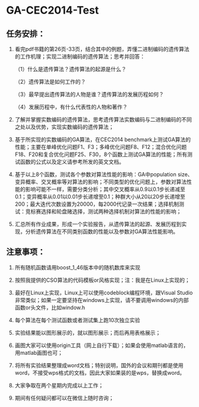 # GA-CEC2014-Test

## 任务安排：

1. 看完pdf书籍的第26页-33页，结合其中的例题，弄懂二进制编码的遗传算法的工作机理；实现二进制编码的遗传算法；思考并回答：

   （1）什么是遗传算法？遗传算法的起源是什么？
   
   （2）遗传算法是如何工作的？
   
   （3）最早提出遗传算法的人物是谁？遗传算法的发展历程如何？
   
   （4）发展历程中，有什么代表性的人物和著作？

2. 了解并掌握实数编码的遗传算法，思考遗传算法实数编码与二进制编码的不同之处以及优势，实现实数编码的遗传算法；

3. 基于所实现的实数编码的GA算法，在CEC2014 benchmark上测试GA算法的性能；主要在单峰优化问题F1、F3；多峰优化问题F8、F12；混合优化问题F18、F20和复合优化问题F25、F30，8个函数上测试GA算法的性能；所有测试函数的公式以及定义请参考所发的英文文档。

4. 基于以上8个函数，测试各个参数对算法性能的影响：GA中population size、变异概率、交叉概率等对算法的影响；不同类型的优化问题上，参数对算法性能的影响可能不一样，需要分类分析；其中交叉概率从0.9以0.1步长递减至0.1；变异概率从0.01以0.01步长递增至0.1；种群大小从20以20步长递增至200；最大迭代次数设置为20000，每2000代记录一次结果；选择机制测试：竞标赛选择和轮盘赌选择，测试两种选择机制对算法的性能的影响；

5. 汇总所有作业成果，形成一个实验报告，从遗传算法的起源、发展历程到实现，分析遗传算法在不同类别函数的性能以及参数对GA算法性能影响。


## 注意事项：

1. 所有随机函数请用boost_1_46版本中的随机数库来实现

2. 按照我提供的CSO算法的代码模板or风格实现；注：我是在Linux上实现的；

3. 最好在Linux上实现，Linux上可以使用codeblock编程环境，跟Visual Studio非常类似；如果一定要坚持在windows上实现，请不要调用windows的内部函数or头文件，比如window.h

4. 每个算法在每个测试函数或者测试集上跑10次独立实验

5. 实验结果能以图形展示的，就以图形展示；而后再用表格展示；

6. 画图大家可以使用origin工具（网上自行下载）；如果会使用matlab语言的，用matlab画图也可；

7. 将所有实验结果整理成word文档；特别说明，国外的会议和期刊都是使用word，不接受wps格式的文档，因此大家如果装的是wps，替换成word。

8. 大家争取在两个星期内完成以上工作；

9. 期间有任何疑问都可以在微信上随时咨询；

